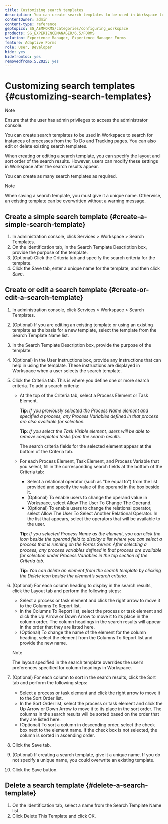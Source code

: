```yaml
---
title: Customizing search templates
description: You can create search templates to be used in Workspace to search for instances of processes from the To Do and Tracking pages. You can also edit or delete existing search templates.
contentOwner: admin
content-type: reference
geptopics: SG_AEMFORMS/categories/configuring_workspace
products: SG_EXPERIENCEMANAGER/6.5/FORMS
solution: Experience Manager, Experience Manager Forms
feature: Adaptive Forms
role: User, Developer
hide: yes
hidefromtoc: yes
removedfrom6.5.2025: yes
---
```

# Customizing search templates {#customizing-search-templates}

>[!NOTE]
> 
> Ensure that the user has admin privileges to access the administrator console.

You can create search templates to be used in Workspace to search for instances of processes from the To Do and Tracking pages. You can also edit or delete existing search templates.

When creating or editing a search template, you can specify the layout and sort order of the search results. However, users can modify these settings in Workspace after the search results appear.

You can create as many search templates as required.

>[!NOTE]
>
>When saving a search template, you must give it a unique name. Otherwise, an existing template can be overwritten without a warning message.

## Create a simple search template {#create-a-simple-search-template}

1. In administration console, click Services &gt; Workspace &gt; Search Templates.
1. On the Identification tab, in the Search Template Description box, provide the purpose of the template.
1. (Optional) Click the Criteria tab and specify the search criteria for the template.
1. Click the Save tab, enter a unique name for the template, and then click Save.

## Create or edit a search template {#create-or-edit-a-search-template}

1. In administration console, click Services &gt; Workspace &gt; Search Templates.
1. (Optional) If you are editing an existing template or using an existing template as the basis for a new template, select the template from the Search Template Name list.
1. In the Search Template Description box, provide the purpose of the template.
1. (Optional) In the User Instructions box, provide any instructions that can help in using the template. These instructions are displayed in Workspace when a user selects the search template.
1. Click the Criteria tab. This is where you define one or more search criteria. To add a search criteria:

    * At the top of the Criteria tab, select a Process Element or Task Element.

      **Tip**: *If you previously selected the Process Name element and specified a process, any Process Variables defined in that process are also available for selection.*

      **Tip**: *If you select the Task Visible element, users will be able to remove completed tasks from the search results.*

      The search criteria fields for the selected element appear at the bottom of the Criteria tab.

    * For each Process Element, Task Element, and Process Variable that you select, fill in the corresponding search fields at the bottom of the Criteria tab:

        * Select a relational operator (such as "be equal to") from the list provided and specify the value of the operand in the box beside it.
        * (Optional) To enable users to change the operand value in Workspace, select Allow The User To Change The Operand.
        * (Optional) To enable users to change the relational operator, select Allow The User To Select Another Relational Operator. In the list that appears, select the operators that will be available to the user.

      **Tip**: *If you selected Process Name as the element, you can click the icon beside the operand field to display a list where you can select a process that is running on the Forms Server. After selecting a process, any process variables defined in that process are available for selection under Process Variables in the top section of the Criteria tab.*

      **Tip**: *You can delete an element from the search template by clicking the Delete icon beside the element’s search criteria.*

1. (Optional) For each column heading to display in the search results, click the Layout tab and perform the following steps:

    * Select a process or task element and click the right arrow to move it to the Columns To Report list.
    * In the Columns To Report list, select the process or task element and click the Up Arrow or Down Arrow to move it to its place in the column order. The column headings in the search results will appear in the order that they are listed here.
    * (Optional) To change the name of the element for the column heading, select the element from the Columns To Report list and provide the new name.

    >[!NOTE]
    >
    >The layout specified in the search template overrides the user’s preferences specified for column headings in Workspace.  

1. (Optional) For each column to sort in the search results, click the Sort tab and perform the following steps:

    * Select a process or task element and click the right arrow to move it to the Sort Order list.
    * In the Sort Order list, select the process or task element and click the Up Arrow or Down Arrow to move it to its place in the sort order. The columns in the search results will be sorted based on the order that they are listed here.
    * (Optional) To sort a column in descending order, select the check box next to the element name. If the check box is not selected, the column is sorted in ascending order.

1. Click the Save tab.
1. (Optional) If creating a search template, give it a unique name. If you do not specify a unique name, you could overwrite an existing template.
1. Click the Save button.

## Delete a search template {#delete-a-search-template}

1. On the Identification tab, select a name from the Search Template Name list.
1. Click Delete This Template and click OK.
